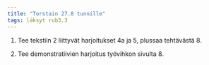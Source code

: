 ```yaml
---
title: "Torstain 27.8 tunnille"
tags: läksyt rub3.3
---
```

1. Tee tekstiin 2 liittyvät harjoitukset 4a ja 5, plussaa tehtävästä 8. 

2. Tee demonstratiivien harjoitus työvihkon sivulta 8.
